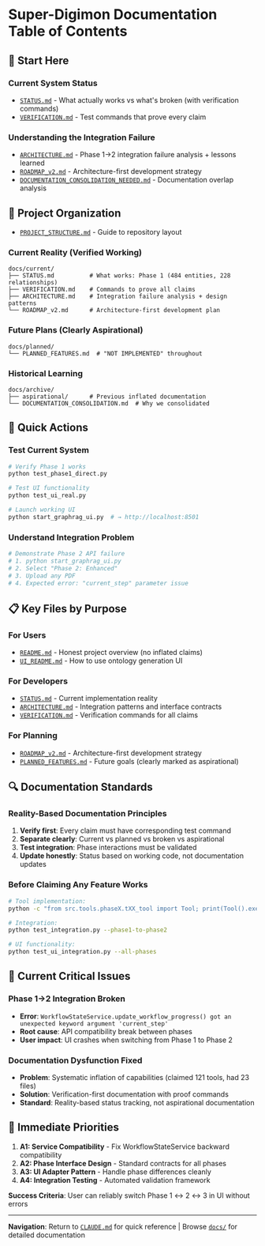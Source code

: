 # Super-Digimon Documentation Table of Contents

## 🎯 **Start Here**

### **Current System Status**
- [`STATUS.md`](STATUS.md) - What actually works vs what's broken (with verification commands)
- [`VERIFICATION.md`](VERIFICATION.md) - Test commands that prove every claim

### **Understanding the Integration Failure**
- [`ARCHITECTURE.md`](ARCHITECTURE.md) - Phase 1→2 integration failure analysis + lessons learned
- [`ROADMAP_v2.md`](ROADMAP_v2.md) - Architecture-first development strategy
- [`DOCUMENTATION_CONSOLIDATION_NEEDED.md`](DOCUMENTATION_CONSOLIDATION_NEEDED.md) - Documentation overlap analysis

## 📂 **Project Organization**

- [`PROJECT_STRUCTURE.md`](../PROJECT_STRUCTURE.md) - Guide to repository layout

### **Current Reality** (Verified Working)
```
docs/current/
├── STATUS.md          # What works: Phase 1 (484 entities, 228 relationships)
├── VERIFICATION.md    # Commands to prove all claims  
├── ARCHITECTURE.md    # Integration failure analysis + design patterns
└── ROADMAP_v2.md      # Architecture-first development plan
```

### **Future Plans** (Clearly Aspirational)
```
docs/planned/
└── PLANNED_FEATURES.md  # "NOT IMPLEMENTED" throughout
```

### **Historical Learning**
```
docs/archive/
├── aspirational/      # Previous inflated documentation
└── DOCUMENTATION_CONSOLIDATION.md  # Why we consolidated
```

## 🚀 **Quick Actions**

### **Test Current System**
```bash
# Verify Phase 1 works
python test_phase1_direct.py

# Test UI functionality  
python test_ui_real.py

# Launch working UI
python start_graphrag_ui.py  # → http://localhost:8501
```

### **Understand Integration Problem**
```bash
# Demonstrate Phase 2 API failure
# 1. python start_graphrag_ui.py
# 2. Select "Phase 2: Enhanced" 
# 3. Upload any PDF
# 4. Expected error: "current_step" parameter issue
```

## 📋 **Key Files by Purpose**

### **For Users**
- [`README.md`](../../README.md) - Honest project overview (no inflated claims)
- [`UI_README.md`](UI_README.md) - How to use ontology generation UI

### **For Developers** 
- [`STATUS.md`](STATUS.md) - Current implementation reality
- [`ARCHITECTURE.md`](ARCHITECTURE.md) - Integration patterns and interface contracts
- [`VERIFICATION.md`](VERIFICATION.md) - Verification commands for all claims

### **For Planning**
- [`ROADMAP_v2.md`](ROADMAP_v2.md) - Architecture-first development strategy
- [`PLANNED_FEATURES.md`](../planned/PLANNED_FEATURES.md) - Future goals (clearly marked as aspirational)

## 🔍 **Documentation Standards**

### **Reality-Based Documentation Principles**
1. **Verify first**: Every claim must have corresponding test command
2. **Separate clearly**: Current vs planned vs broken vs aspirational  
3. **Test integration**: Phase interactions must be validated
4. **Update honestly**: Status based on working code, not documentation updates

### **Before Claiming Any Feature Works**
```bash
# Tool implementation:
python -c "from src.tools.phaseX.tXX_tool import Tool; print(Tool().execute(test_input))"

# Integration:
python test_integration.py --phase1-to-phase2

# UI functionality:
python test_ui_integration.py --all-phases
```

## 🚨 **Current Critical Issues**

### **Phase 1→2 Integration Broken**
- **Error**: `WorkflowStateService.update_workflow_progress() got an unexpected keyword argument 'current_step'`
- **Root cause**: API compatibility break between phases
- **User impact**: UI crashes when switching from Phase 1 to Phase 2

### **Documentation Dysfunction Fixed**
- **Problem**: Systematic inflation of capabilities (claimed 121 tools, had 23 files)
- **Solution**: Verification-first documentation with proof commands
- **Standard**: Reality-based status tracking, not aspirational documentation

## 🎯 **Immediate Priorities**

1. **A1: Service Compatibility** - Fix WorkflowStateService backward compatibility  
2. **A2: Phase Interface Design** - Standard contracts for all phases
3. **A3: UI Adapter Pattern** - Handle phase differences cleanly
4. **A4: Integration Testing** - Automated validation framework

**Success Criteria**: User can reliably switch Phase 1 ↔ 2 ↔ 3 in UI without errors

---

**Navigation**: Return to [`CLAUDE.md`](../../CLAUDE.md) for quick reference | Browse [`docs/`](../) for detailed documentation